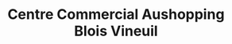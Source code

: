 ---
title: "Centre Commercial Aushopping Blois Vineuil"
url: /vineuil/centre-commercial-aushopping-blois-vineuil/
shop: centre commercial
---